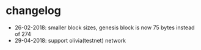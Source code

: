 # changelog
- 26-02-2018: smaller block sizes, genesis block is now 75 bytes instead of 274
- 29-04-2018: support olivia(testnet) network
